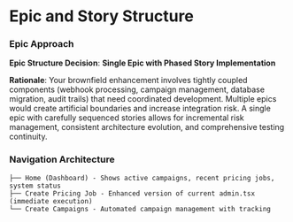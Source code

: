 # Epic and Story Structure

### Epic Approach
**Epic Structure Decision**: **Single Epic with Phased Story Implementation** 

**Rationale**: Your brownfield enhancement involves tightly coupled components (webhook processing, campaign management, database migration, audit trails) that need coordinated development. Multiple epics would create artificial boundaries and increase integration risk. A single epic with carefully sequenced stories allows for incremental risk management, consistent architecture evolution, and comprehensive testing continuity.

### Navigation Architecture
```
├── Home (Dashboard) - Shows active campaigns, recent pricing jobs, system status
├── Create Pricing Job - Enhanced version of current admin.tsx (immediate execution)
└── Create Campaigns - Automated campaign management with tracking
```

